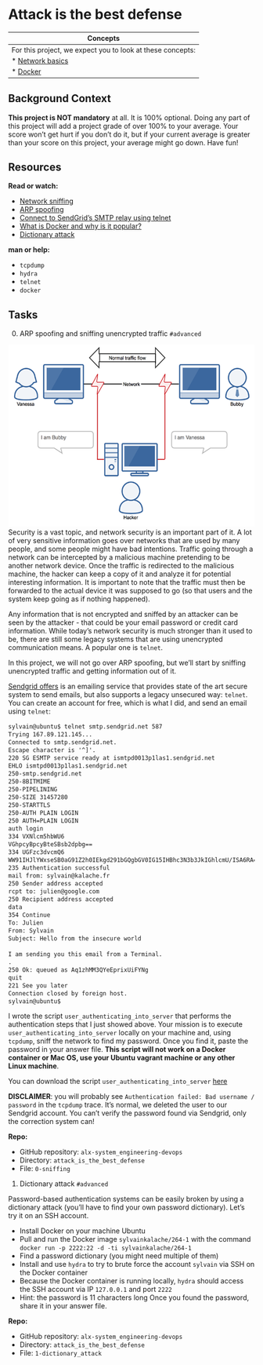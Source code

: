 # Attack is the best defense


| Concepts							 		             |
| -------------------------------------------------------------------------------            |
| For this project, we expect you to look at these concepts:	 		             |
| * [Network basics](https://github.com/Amyn00/alx-concepts/blob/main/NETWORK_BASICS.md)     |
| * [Docker](https://github.com/Amyn00/alx-concepts/blob/main/DOCKER.md)                     |


## Background Context
**This project is NOT mandatory** at all. It is 100% optional. Doing any part of this project will add a project grade of over 100% to your average. Your score won’t get hurt if you don’t do it, but if your current average is greater than your score on this project, your average might go down. Have fun!

## Resources
**Read or watch:**

* [Network sniffing](https://www.lifewire.com/definition-of-sniffer-817996)
* [ARP spoofing](https://www.veracode.com/security/arp-spoofing)
* [Connect to SendGrid’s SMTP relay using telnet](https://docs.sendgrid.com/ui/account-and-settings/troubleshooting-delays-and-latency)
* [What is Docker and why is it popular?](https://www.zdnet.com/article/what-is-docker-and-why-is-it-so-darn-popular/)
* [Dictionary attack](https://en.wikipedia.org/wiki/Dictionary_attack)

**man or help:**

* `tcpdump`
* `hydra`
* `telnet`
* `docker`

## Tasks

0. ARP spoofing and sniffing unencrypted traffic `#advanced`

<img src="https://github.com/Amyn00/alx-system_engineering-devops/blob/master/attack_is_the_best_defense/images/sniffing.png" >
Security is a vast topic, and network security is an important part of it. A lot of very sensitive information goes over networks that are used by many people, and some people might have bad intentions. Traffic going through a network can be intercepted by a malicious machine pretending to be another network device. Once the traffic is redirected to the malicious machine, the hacker can keep a copy of it and analyze it for potential interesting information. It is important to note that the traffic must then be forwarded to the actual device it was supposed to go (so that users and the system keep going as if nothing happened).

Any information that is not encrypted and sniffed by an attacker can be seen by the attacker - that could be your email password or credit card information. While today’s network security is much stronger than it used to be, there are still some legacy systems that are using unencrypted communication means. A popular one is `telnet`.

In this project, we will not go over ARP spoofing, but we’ll start by sniffing unencrypted traffic and getting information out of it.

[Sendgrid offers](https://sendgrid.com/en-us) is an emailing service that provides state of the art secure system to send emails, but also supports a legacy unsecured way: `telnet`. You can create an account for free, which is what I did, and send an email using `telnet`:
```shell
sylvain@ubuntu$ telnet smtp.sendgrid.net 587
Trying 167.89.121.145...
Connected to smtp.sendgrid.net.
Escape character is '^]'.
220 SG ESMTP service ready at ismtpd0013p1las1.sendgrid.net
EHLO ismtpd0013p1las1.sendgrid.net
250-smtp.sendgrid.net
250-8BITMIME
250-PIPELINING
250-SIZE 31457280
250-STARTTLS
250-AUTH PLAIN LOGIN
250 AUTH=PLAIN LOGIN
auth login           
334 VXNlcm5hbWU6
VGhpcyBpcyBteSBsb2dpbg==
334 UGFzc3dvcmQ6
WW91IHJlYWxseSB0aG91Z2h0IEkgd291bGQgbGV0IG15IHBhc3N3b3JkIGhlcmU/ISA6RA==
235 Authentication successful
mail from: sylvain@kalache.fr
250 Sender address accepted
rcpt to: julien@google.com
250 Recipient address accepted
data
354 Continue
To: Julien
From: Sylvain
Subject: Hello from the insecure world

I am sending you this email from a Terminal.
.
250 Ok: queued as Aq1zhMM3QYeEprixUiFYNg
quit
221 See you later
Connection closed by foreign host.
sylvain@ubuntu$ 
```
I wrote the script `user_authenticating_into_server` that performs the authentication steps that I just showed above. Your mission is to execute `user_authenticating_into_server` locally on your machine and, using `tcpdump`, sniff the network to find my password. Once you find it, paste the password in your answer file. **This script will not work on a Docker container or Mac OS, use your Ubuntu vagrant machine or any other Linux machine**.

You can download the script `user_authenticating_into_server` [here](https://intranet.alxswe.com/rltoken/GE_FoAUArlVccQlt7CuBGA)

**DISCLAIMER**: you will probably see `Authentication failed: Bad username / password` in the `tcpdump` trace. It’s normal, we deleted the user to our Sendgrid account. You can’t verify the password found via Sendgrid, only the correction system can!

**Repo:**

* GitHub repository: `alx-system_engineering-devops`
* Directory: `attack_is_the_best_defense`
* File: `0-sniffing`

1. Dictionary attack `#advanced`

Password-based authentication systems can be easily broken by using a dictionary attack (you’ll have to find your own password dictionary). Let’s try it on an SSH account.

* Install Docker on your machine Ubuntu
* Pull and run the Docker image `sylvainkalache/264-1` with the command `docker run -p 2222:22 -d -ti sylvainkalache/264-1`
* Find a password dictionary (you might need multiple of them)
* Install and use `hydra` to try to brute force the account `sylvain` via SSH on the Docker container
* Because the Docker container is running locally, `hydra` should access the SSH account via IP `127.0.0.1` and port `2222`
* Hint: the password is 11 characters long
Once you found the password, share it in your answer file.

**Repo:**

* GitHub repository: `alx-system_engineering-devops`
* Directory: `attack_is_the_best_defense`
* File: `1-dictionary_attack`
